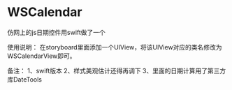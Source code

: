 # WSCalendar
仿网上的js日期控件用swift做了一个

使用说明：
在storyboard里面添加一个UIView，将该UIView对应的类名修改为WSCalendarView即可。

备注：
1、swift版本
2、样式美观估计还得再调下
3、里面的日期计算用了第三方库DateTools
